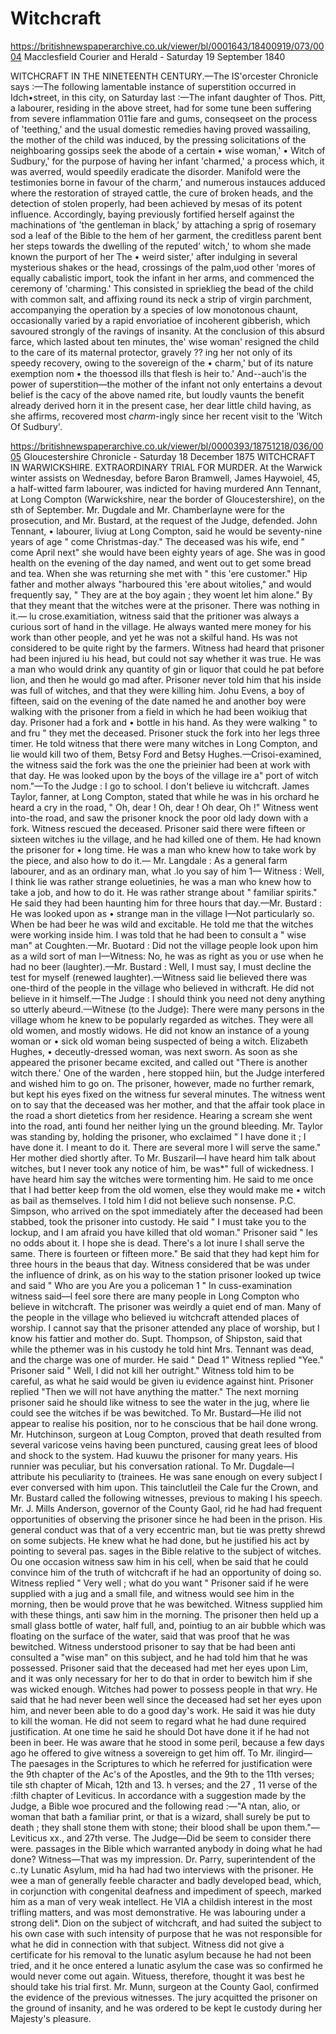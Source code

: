# Witchcraft


https://britishnewspaperarchive.co.uk/viewer/bl/0001643/18400919/073/0004
Macclesfield Courier and Herald - Saturday 19 September 1840

WITCHCRAFT IN THE NINETEENTH CENTURY.—The IS'orcester Chronicle says :—The following lamentable instance of superstition occurred in Idch•street, in this city, on Saturday last :—The infant daughter of Thos. Pitt, a labourer, residing in the above street, had for some tune been suffering from severe inflammation 011ie fare and gums, conseqseet on the process of 'teething,' and the usual domestic remedies having proved wassailing, the mother of the child was induced, by the pressing solicitations of the neighboaring gossips seek the abode of a certain • wise woman,' • Witch of Sudbury,' for the purpose of having her infant 'charmed,' a process which, it was averred, would speedily eradicate the disorder. Manifold were the testimonies borne in favour of the charm,' and numerous instauces adduced where the restoration of strayed cattle, the cure of broken heads, and the detection of stolen properly, had been achieved by mesas of its potent influence. Accordingly, baying previously fortified herself against the machinations of 'the gentleman in black,' by attaching a sprig of rosemary sod a leaf of the Bible to the hem of her garment, the creditless parent bent her steps towards the dwelling of the reputed' witch,' to whom she made known the purport of her The • weird sister,' after indulging in several mysterious shakes or the head, crossings of the palm,uod other 'mores of equally cabalistic import, took the infant in her arms, and commenced the ceremony of 'charming.' This consisted in sprieklieg the bead of the child with common salt, and affixing round its neck a strip of virgin parchment, accompanying the operation by a species of low monotonous chaunt, occasionally varied by a rapid envoriatioe of incoherent gibberish, which savoured strongly of the ravings of insanity. At the conclusion of this absurd farce, which lasted about ten minutes, the' wise woman' resigned the child to the care of its maternal protector, gravely ?? ing her not only of its speedy recovery, owing to the sovereign of the • charm,' but of its nature exemption nom • the thoessod ills that flesh is heir to.' And--auch'is the power of superstition—the mother of the infant not only entertains a devout belief is the cacy of the above named rite, but loudly vaunts the benefit already derived horn it in the present case, her dear little child having, as she affirms, recovered most *charm*-ingly since her recent visit to the 'Witch Of Sudbury'.

https://britishnewspaperarchive.co.uk/viewer/bl/0000393/18751218/036/0005
Gloucestershire Chronicle - Saturday 18 December 1875
WITCHCRAFT IN WARWICKSHIRE. EXTRAORDINARY TRIAL FOR MURDER. At the Warwick winter assists on Wednesday, before Baron Bramwell, James Haywoiel, 45, a half-witted farm labourer, was indicted for having murdered Ann Tennant, at Long Compton (Warwickshire, near the border of Gloucestershire), on the sth of September. Mr. Dugdale and Mr. Chamberlayne were for the prosecution, and Mr. Bustard, at the request of the Judge, defended. John Tennant, • labourer, liviug at Long Compton, said he would be seventy-nine years of age " come Christmas-day." The deceased was his wife, end " come April next" she would have been eighty years of age. She was in good health on the evening of the day named, and went out to get some bread and tea. When she was returning she met with " this 'ere customer." Hip father and mother always "harboured this 'ere about witolies," and would frequently say, " They are at the boy again ; they woent let him alone." By that they meant that the witches were at the prisoner. There was nothing in it.— lu crose.examitiation, witness said that the pritioner was always a curious sort of hand in the village. He always wanted mere money for his work than other people, and yet he was not a skilful hand. Hs was not considered to be quite right by the farmers. Witness had heard that prisoner had been injured iu his head, but could not say whether it was true. He was a man who would drink any quantity of gin or liquor that could he pat before lion, and then he would go mad after. Prisoner never told him that his inside was full of witches, and that they were killing him. Johu Evens, a boy of fifteen, said on the evening of the date named he and another boy were walking with the prisoner from a field in which he had been woikiug that day. Prisoner had a fork and • bottle in his hand. As they were walking " to and fru " they met the deceased. Prisoner stuck the fork into her legs three timer. He told witness that there were many witches in Long Compton, and lie would kill two of them, Betsy Ford and Betsy Hughes.—Crisoi-examined, the witness said the fork was the one the prieinier had been at work with that day. He was looked upon by the boys of the village ire a" port of witch nom."—To the Judge : I go to school. I don't believe iu witchcraft. James Taylor, fanner, at Long Compton, stated that while he was in his orchard he heard a cry in the road, " Oh, dear ! Oh, dear ! Oh dear, Oh !" Witness went into-the road, and saw the prisoner knock the poor old lady down with a fork. Witness rescued the deceased. Prisoner said there were fifteen or sixteen witches iu the village, and he had killed one of them. He had known the prisoner for • long time. He was a man who knew how to take work by the piece, and also how to do it.— Mr. Langdale : As a general farm labourer, and as an ordinary man, what .lo you say of him 1— Witness : Well, I think lie was rather strange eoluetinies, he was a man who knew how to take a job, and how to do it. He was rather strange about " familiar spirits." He said they had been haunting him for three hours that day.—Mr. Bustard : He was looked upon as • strange man in the village I—Not particularly so. When be had beer he was wild and excitable. He told me that the witches were working inside him. I was told that he had been to consult a " wise man" at Coughten.—Mr. Buotard : Did not the village people look upon him as a wild sort of man I—Witness: No, he was as right as you or use when he had no beer (laughter).—Mr. Bustard : Well, I must say, I must decline the test for myself (renewed laughter).—Witness said lie believed there was one-third of the people in the village who believed in withcraft. He did not believe in it himself.—The Judge : I should think you need not deny anything so utterly abeurd.—Witnese (to the Judge): There were many persons in the village whom he knew to be popularly regarded as witches. They were all old women, and mostly widows. He did not know an instance of a young woman or • sick old woman being suspected of being a witch. Elizabeth Hughes, • deceutly-dressed woman, was next sworn. As soon as she appeared the prisoner became excited, and called out "There is another witch there.' One of the warden , here stopped hiin, but the Judge interfered and wished him to go on. The prisoner, however, made no further remark, but kept his eyes fixed on the witness fur several minutes. The witness went on to say that the deceased was her mother, and that the affair took place in the road a short dietetics from her residence. Hearing a scream she went into the road, anti found her neither lying un the ground bleeding. Mr. Taylor was standing by, holding the prisoner, who exclaimed " I have done it ; I have done it. I meant to do it. There are several more I will serve the same." Her mother died shortly after. To Mr. Buszaril—l have heard him talk about witches, but I never took any notice of him, be was*" full of wickedness. I have heard him say the witches were tormenting him. He said to me once that I had better keep from the old women, else they would make me • witch as bail as themselves. I told him I did not believe such nonsense. P.C. Simpson, who arrived on the spot immediately after the deceased had been stabbed, took the prisoner into custody. He said " I must take you to the lockup, and I am afraid you have killed that old woman." Prisoner said " les no odds about it. I hope she is dead. There's a lot inure I shall serve the same. There is fourteen or fifteen more." Be said that they had kept him for three hours in the beaus that day. Witness considered that be was under the influence of drink, as on his way to the station prisoner looked up twice and said " Who are you Are you a policeman 1 " In cuss-examination witness said—l feel sore there are many people in Long Compton who believe in witchcraft. The prisoner was weirdly a quiet end of man. Many of the people in the village who believed iu witchcraft attended places of worship. I cannot say that the prisoner attended any place of worship, but I know his fattier and mother do. Supt. Thompson, of Shipston, said that while the pthemer was in his custody he told hint Mrs. Tennant was dead, and the charge was one of murder. He said " Dead 1" Witness replied "Yee." Prisoner said " Well, I did not kill her outright." Witness told him to be careful, as what he said would be given iu evidence against hint. Prisoner replied "Then we will not have anything the matter." The next morning prisoner said he should like witness to see the water in the jug, where lie could see the witches if be was bewitched. To Mr. Bustard—He ilid not appear to realise his position, nor to he conscious that be hail done wrong. Mr. Hutchinson, surgeon at Loug Compton, proved that death resulted from several varicose veins having been punctured, causing great lees of blood and shock to the system. Had kuuwu the prisoner for many years. His runnier was peculiar, but his conversation rational. To Mr. Dugdale—l attribute his peculiarity to (trainees. He was sane enough on every subject I ever conversed with him upon. This tainclutleil the Cale fur the Crown, and Mr. Bustard called the following witnesses, previous to making I his speech. Mr. J. Mills Anderson, governor of the County Gaol, rid he had had frequent opportunities of observing the prisoner since he had been in the prison. His general conduct was that of a very eccentric man, but tie was pretty shrewd on some subjects. He knew what he had done, but he justified his act by pointing to several pas. sages in the Bible relative to the subject of witches. Ou one occasion witness saw him in his cell, when be said that he could convince him of the truth of witchcraft if he had an opportunity of doing so. Witness replied " Very well ; what do you want " Prisoner said if he were supplied with a jug and a small file, and witness would see him in the morning, then be would prove that he was bewitched. Witness supplied him with these things, anti saw him in the morning. The prisoner then held up a small glass bottle of water, half full, and, pointiug to an air bubble which was floating on the surface of the water, said that was proof that he was bewitched. Witness understood prisoner to say that be had been anti consulted a "wise man" on this subject, and he had told him that he was possessed. Prisoner said that the deceased had met her eyes upon Lim, and it was only necessary for her to do that in order to bewitch him if she was wicked enough. Witches had power to possess people in that wry. He said that he had never been well since the deceased had set her eyes upon him, and never been able to do a good day's work. He said it was hie duty to kill the woman. He did not seem to regard what he had dune required justification. At one time he said he should Dot have done it if he had not been in beer. He was aware that he stood in some peril, because a few days ago he offered to give witness a sovereign to get him off. To Mr. ilingird—The paesages in the Scriptures to which he referred for justification were the 9th chapter of the Ac's of the Apostles, and the 9th to the 11th verses; tile sth chapter of Micah, 12th and 13. h verses; and the 27 , 11 verse of the :filth chapter of Leviticus. In accordance with a suggestion made by the Judge, a Bible woe procured and the following read :—"A ntan, alio, or woman that bath a familiar print, or that is a wizard, shall surely be put to death ; they shall stone them with stone; their blood shall be upon them."— Leviticus xx., and 27th verse. The Judge—Did be seem to consider there were. passages in the Bible which warranted anybody in doing what he had done? Witness—That was my impression. Dr. Parry, superintendent of the c..ty Lunatic Asylum, mid ha had had two interviews with the prisoner. He wee a man of generally feeble character and badly developed bead, which, in corjunction with congenital deafness and impediment of speech, marked him as a man of very weak intellect. He VIA a childish interest in the most trifling matters, and was most demonstrative. He was labouring under a strong deli*. Dion on the subject of witchcraft, and had suited the subject to his own case with such intensity of purpose that he was not responsible for what he did in connection with that subject. Witness did not give a certificate for his removal to the lunatic asylum because he had not been tried, and it he once entered a lunatic asylum the case was so confirmed he would never come out again. Wituess, therefore, thought it was best he should take his trial first. Mr. Munn, surgeon at the County Gaol, confirmed the evidence of the previous witnesses. The jury acquitted the prisoner on the ground of insanity, and he was ordered to be kept le custody during her Majesty's pleasure.